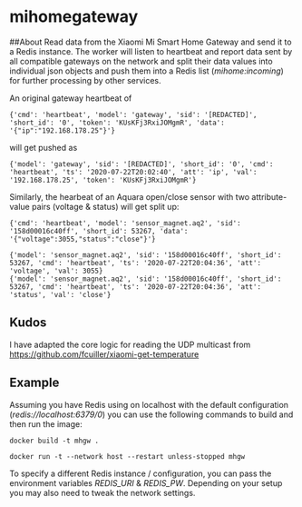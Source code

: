 # mihomegateway

##About
Read data from the Xiaomi Mi Smart Home Gateway and send it to a Redis instance. 
The worker will listen to heartbeat and report data sent by all compatible gateways on the network and split their data values into individual json objects and push them into a Redis list (_mihome:incoming_) for further processing by other services.


An original gateway heartbeat of 

```
{'cmd': 'heartbeat', 'model': 'gateway', 'sid': '[REDACTED]', 'short_id': '0', 'token': 'KUsKFj3RxiJOMgmR', 'data': '{"ip":"192.168.178.25"}'}
```

will get pushed as
```
{'model': 'gateway', 'sid': '[REDACTED]', 'short_id': '0', 'cmd': 'heartbeat', 'ts': '2020-07-22T20:02:40', 'att': 'ip', 'val': '192.168.178.25', 'token': 'KUsKFj3RxiJOMgmR'}
```

Similarly, the hearbeat of an Aquara open/close sensor with two attribute-value pairs (voltage & status) will get split up:

```
{'cmd': 'heartbeat', 'model': 'sensor_magnet.aq2', 'sid': '158d00016c40ff', 'short_id': 53267, 'data': '{"voltage":3055,"status":"close"}'}
```

```
{'model': 'sensor_magnet.aq2', 'sid': '158d00016c40ff', 'short_id': 53267, 'cmd': 'heartbeat', 'ts': '2020-07-22T20:04:36', 'att': 'voltage', 'val': 3055}
{'model': 'sensor_magnet.aq2', 'sid': '158d00016c40ff', 'short_id': 53267, 'cmd': 'heartbeat', 'ts': '2020-07-22T20:04:36', 'att': 'status', 'val': 'close'}
```

## Kudos
I have adapted the core logic for reading the UDP multicast from https://github.com/fcuiller/xiaomi-get-temperature

## Example

Assuming you have Redis using on localhost with the default configuration (_redis://localhost:6379/0_) you can use the following commands to build and then run the image:

```
docker build -t mhgw .
```

```
docker run -t --network host --restart unless-stopped mhgw
```

To specify a different Redis instance / configuration, you can pass the environment variables _REDIS_URI_ & _REDIS_PW_. Depending on your setup you may also need to tweak the network settings. 


